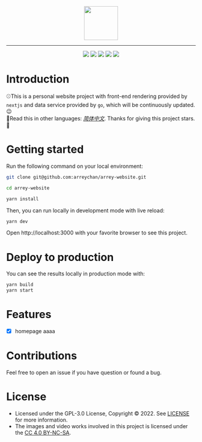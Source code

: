 <div align="center">
 <img  src="./public/logo.png" height="90" />
 <hr/>
  <img src="https://img.shields.io/badge/node-16.16.0-%23228b22?style=flat-square&logo=node.js" />
  <img src="https://img.shields.io/github/package-json/dependency-version/arreychan/arrey-website/next?color=f0ffff&logo=next.js&style=flat-square" />
  <img src="https://img.shields.io/github/package-json/dependency-version/arreychan/arrey-website/react?color=%231bbbe9&logo=react&style=flat-square" />
  <img src="https://img.shields.io/badge/UI-react--spectrum-%23FF0000?logo=Adobe&style=flat-square" />
  <img src="https://img.shields.io/github/license/arreychan/arrey-website?color=6770e5&style=flat-square" />
</div>

# Introduction

:baseball:This is a personal website project with front-end rendering provided by `nextjs` and data service provided by `go`, which will be continuously updated.:wink: <br />
:book:Read this in other languages: [_简体中文_](docs/README.zh-CN.md). Thanks for giving this project stars.:star2:


# Getting started

Run the following command on your local environment:

```bash
git clone git@github.com:arreychan/arrey-website.git

cd arrey-website

yarn install    
```

Then, you can run locally in development mode with live reload:

```bash
yarn dev
```

Open http://localhost:3000 with your favorite browser to see this project.

# Deploy to production

You can see the results locally in production mode with:

```bash 
yarn build 
yarn start
```

# Features

- [x] homepage     aaaa


# Contributions

Feel free to open an issue if you have question or found a bug.

# License

- Licensed under the GPL-3.0 License, Copyright © 2022. See [LICENSE](./License) for more information.
- The images and video works involved in this project is licensed under the [CC 4.0 BY-NC-SA](http://creativecommons.org/licenses/by-nc-sa/4.0/).

